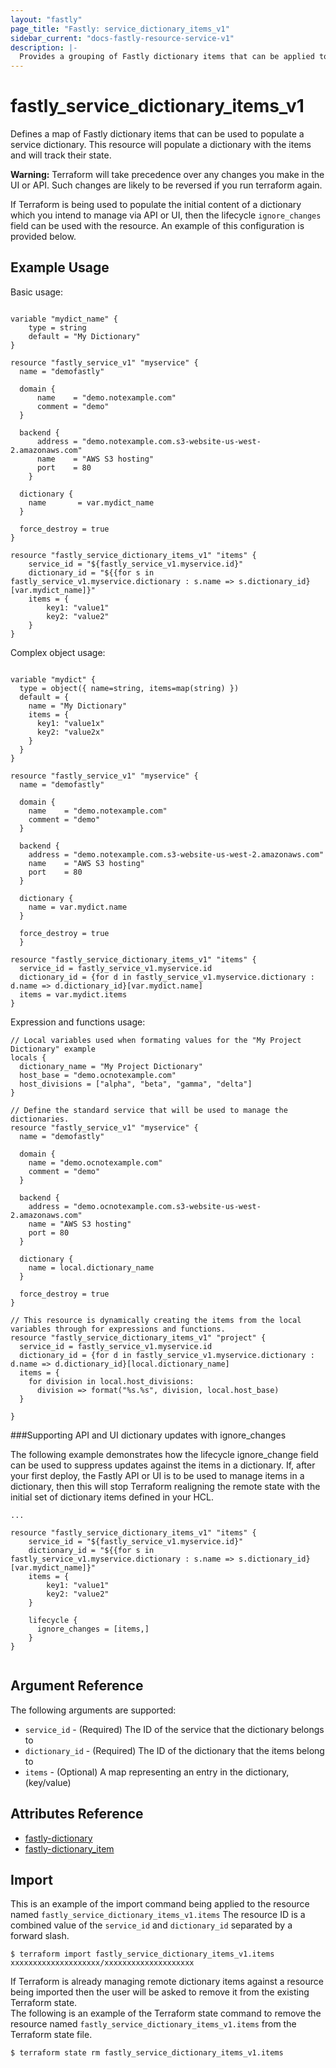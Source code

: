 ```yaml
---
layout: "fastly"
page_title: "Fastly: service_dictionary_items_v1"
sidebar_current: "docs-fastly-resource-service-v1"
description: |-
  Provides a grouping of Fastly dictionary items that can be applied to a service. 
---
```


# fastly_service_dictionary_items_v1

Defines a map of Fastly dictionary items that can be used to populate a service dictionary.  This resource will populate a dictionary with the items and will track their state.

**Warning:** Terraform will take precedence over any changes you make in the UI or API. Such changes are likely to be reversed if you run terraform again.  

If Terraform is being used to populate the initial content of a dictionary which you intend to manage via API or UI, then the lifecycle `ignore_changes` field can be used with the resource.  An example of this configuration is provided below.    


## Example Usage

Basic usage:

```hcl

variable "mydict_name" {
	type = string
	default = "My Dictionary"
}

resource "fastly_service_v1" "myservice" {
  name = "demofastly"

  domain {
      name    = "demo.notexample.com"
      comment = "demo"
  }

  backend {
      address = "demo.notexample.com.s3-website-us-west-2.amazonaws.com"
      name    = "AWS S3 hosting"
      port    = 80
    }

  dictionary {
	name       = var.mydict_name
  }

  force_destroy = true
}

resource "fastly_service_dictionary_items_v1" "items" {
    service_id = "${fastly_service_v1.myservice.id}"
    dictionary_id = "${{for s in fastly_service_v1.myservice.dictionary : s.name => s.dictionary_id}[var.mydict_name]}"
    items = {
        key1: "value1"
        key2: "value2"
    }
}

```

Complex object usage:

```hcl

variable "mydict" {
  type = object({ name=string, items=map(string) })
  default = {
    name = "My Dictionary"
    items = {
      key1: "value1x"
      key2: "value2x"
    }
  }
}

resource "fastly_service_v1" "myservice" {
  name = "demofastly"

  domain {
    name    = "demo.notexample.com"
    comment = "demo"
  }

  backend {
    address = "demo.notexample.com.s3-website-us-west-2.amazonaws.com"
    name    = "AWS S3 hosting"
    port    = 80
  }

  dictionary {
    name = var.mydict.name
  }

  force_destroy = true
  }

resource "fastly_service_dictionary_items_v1" "items" {
  service_id = fastly_service_v1.myservice.id
  dictionary_id = {for d in fastly_service_v1.myservice.dictionary : d.name => d.dictionary_id}[var.mydict.name]
  items = var.mydict.items
}

```

Expression and functions usage:

```hcl
// Local variables used when formating values for the "My Project Dictionary" example
locals {
  dictionary_name = "My Project Dictionary"
  host_base = "demo.ocnotexample.com"
  host_divisions = ["alpha", "beta", "gamma", "delta"]
}

// Define the standard service that will be used to manage the dictionaries.
resource "fastly_service_v1" "myservice" {
  name = "demofastly"

  domain {
    name = "demo.ocnotexample.com"
    comment = "demo"
  }

  backend {
    address = "demo.ocnotexample.com.s3-website-us-west-2.amazonaws.com"
    name = "AWS S3 hosting"
    port = 80
  }

  dictionary {
    name = local.dictionary_name
  }

  force_destroy = true
}

// This resource is dynamically creating the items from the local variables through for expressions and functions.
resource "fastly_service_dictionary_items_v1" "project" {
  service_id = fastly_service_v1.myservice.id
  dictionary_id = {for d in fastly_service_v1.myservice.dictionary : d.name => d.dictionary_id}[local.dictionary_name]
  items = {
    for division in local.host_divisions:
      division => format("%s.%s", division, local.host_base)
  }

}
```

###Supporting API and UI dictionary updates with ignore_changes

The following example demonstrates how the lifecycle ignore_change field can be used to suppress updates against the 
items in a dictionary.  If, after your first deploy, the Fastly API or UI is to be used to manage items in a dictionary, then this will stop Terraform realigning the remote state with the initial set of dictionary items defined in your HCL.

```hcl
...

resource "fastly_service_dictionary_items_v1" "items" {
    service_id = "${fastly_service_v1.myservice.id}"
    dictionary_id = "${{for s in fastly_service_v1.myservice.dictionary : s.name => s.dictionary_id}[var.mydict_name]}"
    items = {
        key1: "value1"
        key2: "value2"
    }
    
    lifecycle {
      ignore_changes = [items,]
    }
}


```


## Argument Reference

The following arguments are supported:

* `service_id` - (Required) The ID of the service that the dictionary belongs to
* `dictionary_id` - (Required) The ID of the dictionary that the items belong to
* `items` - (Optional) A map representing an entry in the dictionary, (key/value)


## Attributes Reference

* [fastly-dictionary](https://docs.fastly.com/api/config#dictionary)
* [fastly-dictionary_item](https://docs.fastly.com/api/config#dictionary_item)

## Import

This is an example of the import command being applied to the resource named `fastly_service_dictionary_items_v1.items`
The resource ID is a combined value of the `service_id` and `dictionary_id` separated by a forward slash.

```
$ terraform import fastly_service_dictionary_items_v1.items xxxxxxxxxxxxxxxxxxxx/xxxxxxxxxxxxxxxxxxxx
```

If Terraform is already managing remote dictionary items against a resource being imported then the user will be asked to remove it from the existing Terraform state.  
The following is an example of the Terraform state command to remove the resource named `fastly_service_dictionary_items_v1.items` from the Terraform state file.

```
$ terraform state rm fastly_service_dictionary_items_v1.items
``` 
